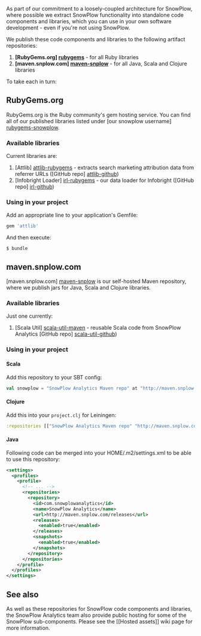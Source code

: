 As part of our commitment to a loosely-coupled architecture for SnowPlow, where possible we extract SnowPlow functionality into standalone code components and libraries, which you can use in your own software development - even if you're not using SnowPlow.

We publish these code components and libraries to the following artifact repositories:

1. **[RubyGems.org] [rubygems]** - for all Ruby libraries
2. **[maven.snplow.com] [maven-snplow]** - for all Java, Scala and Clojure libraries

To take each in turn:

## RubyGems.org

RubyGems.org is the Ruby community's gem hosting service. You can find all of our published libraries listed under [our snowplow username] [rubygems-snowplow].

### Available libraries

Current libraries are:

1. [Attlib] [attlib-rubygems] - extracts search marketing attribution data from referrer URLs ([GitHub repo] [attlib-github])
2. [Infobright Loader] [irl-rubygems] - our data loader for Infobright ([GitHub repo] [irl-github])

### Using in your project

Add an appropriate line to your application's Gemfile:

```ruby
gem 'attlib'
```

And then execute:

    $ bundle

## maven.snplow.com

[maven.snplow.com] [maven-snplow] is our self-hosted Maven repository, where we publish jars for Java, Scala and Clojure libraries.

### Available libraries

Just one currently:

1. [Scala Util] [scala-util-maven] - reusable Scala code from SnowPlow Analytics [GitHub repo] [scala-util-github])

### Using in your project

#### Scala

Add this repository to your SBT config:

```scala
val snowplow = "SnowPlow Analytics Maven repo" at "http://maven.snplow.com/releases/"
```

#### Clojure

Add this into your `project.clj` for Leiningen:

```clojure
:repositories [["SnowPlow Analytics Maven repo" "http://maven.snplow.com/releases/"] 
```

#### Java

Following code can be merged into your HOME/.m2/settings.xml to be able to use this repository:

```xml
<settings>
  <profiles>
    <profile>
      <!-- ... -->
      <repositories>
        <repository>
          <id>com.snowplowanalytics</id>
          <name>SnowPlow Analytics</name>
          <url>http://maven.snplow.com/releases</url>
          <releases>
            <enabled>true</enabled>
          </releases>
          <snapshots>
            <enabled>true</enabled>
          </snapshots>
        </repository>
      </repositories>
    </profile>
  </profiles>
</settings>
```

## See also

As well as these repositories for SnowPlow code components and libraries, the SnowPlow Analytics team also provide public hosting for some of the SnowPlow sub-components. Please see the [[Hosted assets]] wiki page for more information.

[rubygems]: https://rubygems.org/
[maven-snplow]: http://maven.snplow.com/
[rubygems-snowplow]: https://rubygems.org/profiles/62878
[attlib-rubygems]: https://rubygems.org/gems/attlib
[attlib-github]: https://github.com/snowplow/attlib
[irl-rubygems]: https://rubygems.org/gems/infobright-loader
[irl-github]: https://github.com/snowplow/infobright-ruby-loader
[scala-util-maven]: http://maven.snplow.com/releases/com/snowplowanalytics/scala-util/0.1.0/
[scala-util-github]: https://github.com/snowplow/scala-util